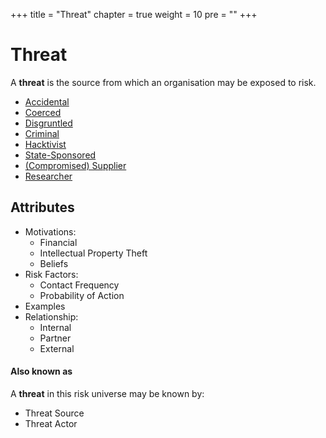 +++
title = "Threat"
chapter = true
weight = 10
pre = ""
+++

# Threat

A **threat** is the source from which an organisation may be exposed to risk.

- [Accidental](accidental/)
- [Coerced](coerced/)
- [Disgruntled](disgruntled/)
- [Criminal](criminal/)
- [Hacktivist](hacktivist/)
- [State-Sponsored](state-sponsored/)
- [(Compromised) Supplier](supplier/)
- [Researcher](researcher/)


## Attributes

- Motivations:
  - Financial
  - Intellectual Property Theft
  - Beliefs
- Risk Factors:
  - Contact Frequency
  - Probability of Action
- Examples
- Relationship:
  - Internal
  - Partner
  - External

#### Also known as

A **threat** in this risk universe may be known by:

- Threat Source
- Threat Actor
